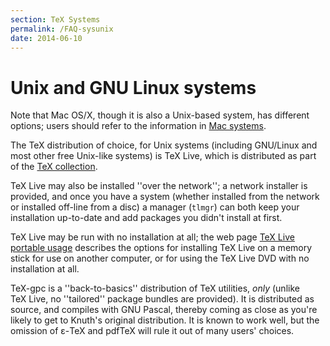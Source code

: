 ```yaml
---
section: TeX Systems
permalink: /FAQ-sysunix
date: 2014-06-10
---
```


# Unix and GNU Linux systems

  Note that Mac OS/X, though it is also a Unix-based system, has
  different options; users should refer to the information in
  [Mac systems](/FAQ-sysmac).

The TeX distribution of choice, for Unix systems (including
GNU/Linux and most other free Unix-like systems) is TeX&nbsp;Live,
which is distributed as part of the [TeX collection](/FAQ-CD).

TeX&nbsp;Live may also be installed ''over the network''; a network
installer is provided, and once you have a system (whether installed
from the network or installed off-line from a disc) a manager
(`tlmgr`) can both keep your installation up-to-date and add
packages you didn't install at first.

TeX&nbsp;Live may be run with no installation at all; the web page 
[TeX&nbsp;Live portable usage](http://www.tug.org/texlive/portable.html)
describes the options for installing TeX&nbsp;Live on a memory stick for
use on another computer, or for using the TeX&nbsp;Live DVD with
no installation at all.

TeX-gpc is a ''back-to-basics'' distribution of TeX utilities,
_only_ (unlike TeX&nbsp;Live, no ''tailored'' package bundles are
provided).  It is distributed as source, and compiles with GNU
Pascal, thereby coming as close as you're likely to get to Knuth's original
distribution.  It is known to work well, but the omission of &epsilon;-TeX
and pdfTeX will rule it out of many users' choices.

